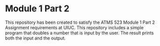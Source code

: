 # Module 1 Part 2

This repository has been created to satisfy the ATMS 523 Module 1 Part 2 Assignment requirements at UIUC. This repository includes a simple program that doubles a number that is input by the user. The result prints both the input and the output. 